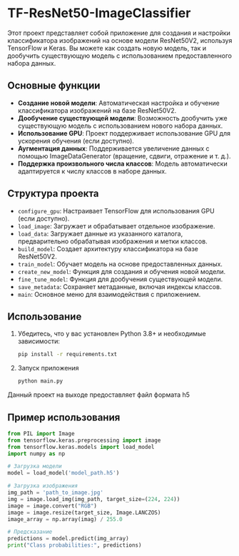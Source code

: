 # TF-ResNet50-ImageClassifier

Этот проект представляет собой приложение для создания и настройки классификатора изображений на основе модели ResNet50V2, используя TensorFlow и Keras. Вы можете как создать новую модель, так и дообучить существующую модель с использованием предоставленного набора данных.

## Основные функции

- **Создание новой модели**: Автоматическая настройка и обучение классификатора изображений на базе ResNet50V2.
- **Дообучение существующей модели**: Возможность дообучить уже существующую модель с использованием нового набора данных.
- **Использование GPU**: Проект поддерживает использование GPU для ускорения обучения (если доступно).
- **Аугментация данных**: Поддерживается увеличение данных с помощью ImageDataGenerator (вращение, сдвиги, отражение и т. д.).
- **Поддержка произвольного числа классов**: Модель автоматически адаптируется к числу классов в наборе данных.

## Структура проекта

- `configure_gpu`: Настраивает TensorFlow для использования GPU (если доступно).
- `load_image`: Загружает и обрабатывает отдельное изображение.
- `load_data`: Загружает данные из указанного каталога, предварительно обрабатывая изображения и метки классов.
- `build_model`: Создает архитектуру классификатора на базе ResNet50V2.
- `train_model`: Обучает модель на основе предоставленных данных.
- `create_new_model`: Функция для создания и обучения новой модели.
- `fine_tune_model`: Функция для дообучения существующей модели.
- `save_metadata`: Сохраняет метаданные, включая индексы классов.
- `main`: Основное меню для взаимодействия с приложением.

## Использование

1. Убедитесь, что у вас установлен Python 3.8+ и необходимые зависимости:
   ```bash
   pip install -r requirements.txt
   ```
2. Запуск приложения
   ```bash
   python main.py
   ```
Данный проект на выходе предоставляет файл формата h5

## Пример использования
```python
from PIL import Image
from tensorflow.keras.preprocessing import image
from tensorflow.keras.models import load_model
import numpy as np

# Загрузка модели
model = load_model('model_path.h5')

# Загрузка изображения
img_path = 'path_to_image.jpg'
img = image.load_img(img_path, target_size=(224, 224))
image = image.convert("RGB")
image = image.resize(target_size, Image.LANCZOS)
image_array = np.array(imag) / 255.0

# Предсказание
predictions = model.predict(img_array)
print("Class probabilities:", predictions)
```
